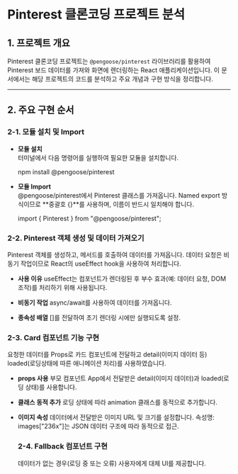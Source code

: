 # Pinterest 클론코딩 프로젝트 분석

## 1. 프로젝트 개요

Pinterest 클론코딩 프로젝트는 `@pengoose/pinterest` 라이브러리를 활용하여 Pinterest 보드 데이터를 가져와 화면에 렌더링하는 React 애플리케이션입니다. 이 문서에서는 해당 프로젝트의 코드를 분석하고 주요 개념과 구현 방식을 정리합니다.

---

## 2. 주요 구현 순서

### 2-1. 모듈 설치 및 Import

- **모듈 설치**  
  터미널에서 다음 명령어를 실행하여 필요한 모듈을 설치합니다.

  npm install @pengoose/pinterest

- **모듈 Import**  
  @pengoose/pinterest에서 Pinterest 클래스를 가져옵니다.
  Named export 방식이므로 **중괄호 {}**를 사용하며, 이름이 반드시 일치해야 합니다.

  import { Pinterest } from "@pengoose/pinterest";

### 2-2. Pinterest 객체 생성 및 데이터 가져오기

Pinterest 객체를 생성하고, 메서드를 호출하여 데이터를 가져옵니다.
데이터 요청은 비동기 작업이므로 React의 useEffect hook을 사용하여 처리합니다.

- **사용 이유**
  useEffect는 컴포넌트가 렌더링된 후 부수 효과(예: 데이터 요청, DOM 조작)를 처리하기 위해 사용됩니다.

- **비동기 작업**
  async/await를 사용하여 데이터를 가져옵니다.

- **종속성 배열**
  []를 전달하여 초기 렌더링 시에만 실행되도록 설정.

### 2-3. Card 컴포넌트 기능 구현

요청한 데이터를 Props로 카드 컴포넌트에 전달하고 detail(이미지 데이터 등) loaded(로딩상태에 따른 애니메이션 처리)를 사용하였습니다.

- **props 사용**
  부모 컴포넌트 App에서 전달받은 detail(이미지 데이터)과 loaded(로딩 상태)를 사용합니다.

- **클래스 동적 추가**
  로딩 상태에 따라 animation 클래스를 동적으로 추가합니다.
- **이미지 속성**
  데이터에서 전달받은 이미지 URL 및 크기를 설정합니다.
  속성명: images["236x"]는 JSON 데이터 구조에 따라 동적으로 접근.

  ### 2-4. Fallback 컴포넌트 구현

  데이터가 없는 경우(로딩 중 또는 오류) 사용자에게 대체 UI를 제공합니다.
